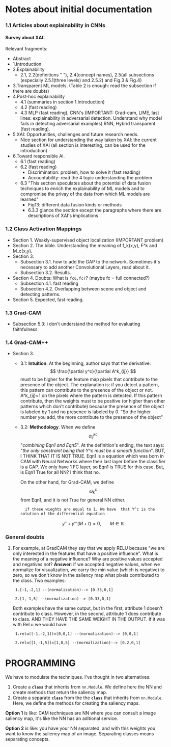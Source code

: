 # Notes about initial documentation

### 1.1 Articles about explainability in CNNs

#### Survey about XAI:

Relevant fragments:

- Abstract
- 1.Introduction
- 2.Explainability
  - 2.1, 2.2(definitions " "), 2.4(concept names), 2.5(all subsections (especially 2.5.1(three levels) and 2.5.2) and Fig.3 & Fig.4)
- 3.Transparent ML models. (Table 2 is enough: read the subsection if there are doubts)
- 4.Post-hoc explainability
  - 4.1 (summaries in section 1.Introduction)
  - 4.2 (fast reading)
  - 4.3 MLP (fast reading), CNN's (IMPORTANT: Grad-cam, LIME, last lines: explainability in adversarial detection. Understand why model fails in detecting adversarial examples) RNN, Hybrid transparent (fast reading).
- 5.XAI: Opportunities, challenges and future research needs.
  - Nice section for understanding the way taken by XAI: the current studies of XAI (all section is interesting, can be used for the introduction)
- 6.Toward responsible AI.
  - 6.1  (fast reading)
  - 6.2 (fast reading)
    - Discrimination: problem, how to solve it (fast reading)
    - Accountability: read the 4 topic understanding the problem
  - 6.3 "This section speculates about the potential of data fusion techniques to enrich the explainability of ML models and to compromise the privay of the data from which ML models are learned"
    - Fig13: different data fusion kinds or methods
    - 6.3.3 glance the section except the paragraphs where there are descriptions of XAI's implications .



### 1.2 Class Activation Mappings

- Section 1. Weakly-supervised object localization (IMPORTANT problem)
- Section 2. The bible. Understanding the meaning of f_k(x,y), F^k and M_c(x,y).
- Section 3.
  - Subsection 3.1. how to add the GAP to the network. Sometimes it's necessary to add another Convolutional Layers, read about it.
  - Subsection 3.2. Results.
- Section 4. Doubts: What is `fc6,fc7`? (maybe fc = full connected?)
  - Subsection 4.1. fast reading
  - Subsection 4.2. Overlapping between scene and object and detecting patterns.
- Section 5. Expected, fast reading.



### 1.3 Grad-CAM

- Subsection 5.3: i don't understand the method for evaluating faithfulness



### 1.4 Grad-CAM++

- Section 3.

  - 3.1: **Intuition**. At the beginning, author says that the derivative: 
    $$
    \frac{\partial y^c}{\partial A^k_{ij}}
    $$
    must to be higher for the feature map pixels that contribute to the presence of the object. The explanation is: if you detect a pattern, this pattern can contribute to the presence of the object or not. A^k_{ij}=1 on the pixels where the pattern is detected. If this pattern contribute, then the weights must to be positive (or higher than other patterns which don't contribute) because the presence of the object is labeled by 1 and no presence is labeled by 0. "So the higher number you add, the more contribute to the presence of the object"

  - 3.2: **Methodology**. When we define
    $$
    \alpha_{ij}^{kc}
    $$
    "_combining Eqn1 and Eqn5_". At the definition's ending, the text says: "_the only constraint being that Y^c must be a smooth function_". BUT, I THINK THAT IT IS NOT TRUE. Eqn1 is a equation which was born in CAM with Neural Networks where their last layer before the classifier is a GAP. We only have 1 FC layer, so Eqn1 is TRUE for this case. But, is Eqn1 True for all NN? I think that no.

    On the other hand, for Grad-CAM, we define $$ \omega_k^c $$ from Eqn1, and it is not True for general NN either.

          if these wieghts are equal to 1. We have  that Y^c is the solution of the differential equation
       $$y'' + y'''(M+t)=0, \ \ \ \ \ \ \ M\in \mathbb{R}$$ 
      



### General doubts

1. For example, at GradCAM they say that we apply RELU because "we are only interested in the features that have a positive influence". What is the meaning of a negative influence? Why are positive values  accepted and negatives not? **Answer**: if we accepted negative values, when we normalize for visualization, we carry the min value (which is negative) to zero, so we don't know in the saliency map what pixels contributed to the class. Two examples:

        1.[-1,-2,1] --(normalization)--> [0.33,0,1]

        2.[1,-1,5] --(normalization)--> [0.33,0,1]

    Both examples have the same output, but in the first, attribute 1 doesn't contribute to class. However, in the second, attribute 1 does contribute to class. AND THEY HAVE THE SAME WEIGHT IN THE OUTPUT.
    If it was with ReLu we would have:
    
        1.relu([-1,-2,1])=[0,0,1] --(normalization)--> [0,0,1]

        2.relu([1,-1,5])=[1,0,5] --(normalization)--> [0.2,0,1]



# PROGRAMMING
We have to modulate the techniques. I've thought in two alternatives:

1. Create a **`class`** that inherits from `nn.Module`. We define here the NN and create methods that return the saliency map.
2. Create a separate **`class`** from the the **`class`** that inherits from `nn.Module`. Here, we define the methods for creating the saliency maps.

**Option 1** is like: CAM techniques are NN where you can consult a image saliency map, it's like the NN has an aditional service.

**Option 2** is like: you have your NN separated, and with this weights you want to know the saliency map of an image. Separating classes means separating concepts.